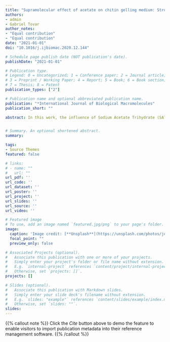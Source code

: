 ```yaml
---
title: "Supramolecular effect of acetate on chitin gelling medium: Structural properties and protein interaction"
authors:
- admin
- Gabriel Tovar
author_notes:
- "Equal contribution"
- "Equal contribution"
date: "2021-01-01"
doi: "10.1016/j.ijbiomac.2020.12.144"

# Schedule page publish date (NOT publication's date).
publishDate: "2021-01-01"

# Publication type.
# Legend: 0 = Uncategorized; 1 = Conference paper; 2 = Journal article;
# 3 = Preprint / Working Paper; 4 = Report; 5 = Book; 6 = Book section;
# 7 = Thesis; 8 = Patent
publication_types: ["2"]

# Publication name and optional abbreviated publication name.
publication: "*International Journal of Biological Macromolecules"
publication_short: ""

abstract: In this work, the influence of Sodium Acetate Trihydrate (SAT) on the gelling stage of a chitin hydrogel was studied. Characterization techniques, such as FTIR, Raman, solid-state NMR, Dielectric Spectroscopy, Small-angle X-ray scattering (SAXS), Wide-angle X-ray scattering (WAXS), and X-ray diffraction (XRD) were used to study the effect of SAT on the micro and nanostructure of the material in the wet, dry and freeze-dried states. It was demonstrated that the amount of SAT in the gelling solution can induce a variation in the supramolecular interaction among the polysaccharide chains, which leads to a change in the structural characteristics. In addition, it was observed that the polymer-water interactions are also altered by this structural ordering. Also, the affinity interaction with lysozyme was evaluated and an influence on the adsorption capacity was evidenced with the use of SAT. This could be an advance for biotechnological, biomedical, and food applications.


# Summary. An optional shortened abstract.
summary: 

tags:
- Source Themes
featured: false

# links:
# - name: ""
#   url: ""
url_pdf: ''
url_code: ''
url_dataset: ''
url_poster: ''
url_project: ''
url_slides: ''
url_source: ''
url_video: ''

# Featured image
# To use, add an image named `featured.jpg/png` to your page's folder. 
image:
  caption: 'Image credit: [**Unsplash**](https://unsplash.com/photos/jdD8gXaTZsc)'
  focal_point: ""
  preview_only: false

# Associated Projects (optional).
#   Associate this publication with one or more of your projects.
#   Simply enter your project's folder or file name without extension.
#   E.g. `internal-project` references `content/project/internal-project/index.md`.
#   Otherwise, set `projects: []`.
projects: []

# Slides (optional).
#   Associate this publication with Markdown slides.
#   Simply enter your slide deck's filename without extension.
#   E.g. `slides: "example"` references `content/slides/example/index.md`.
#   Otherwise, set `slides: ""`.
slides:
---
```


{{% callout note %}}
Click the *Cite* button above to demo the feature to enable visitors to import publication metadata into their reference management software.
{{% /callout %}}

